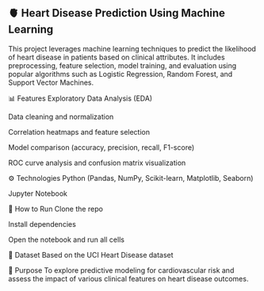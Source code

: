 ## 🫀 Heart Disease Prediction Using Machine Learning
This project leverages machine learning techniques to predict the likelihood of heart disease in patients based on clinical attributes. It includes preprocessing, feature selection, model training, and evaluation using popular algorithms such as Logistic Regression, Random Forest, and Support Vector Machines.

📊 Features
Exploratory Data Analysis (EDA)

Data cleaning and normalization

Correlation heatmaps and feature selection

Model comparison (accuracy, precision, recall, F1-score)

ROC curve analysis and confusion matrix visualization

⚙️ Technologies
Python (Pandas, NumPy, Scikit-learn, Matplotlib, Seaborn)

Jupyter Notebook

🚀 How to Run
Clone the repo

Install dependencies

Open the notebook and run all cells

📁 Dataset
Based on the UCI Heart Disease dataset 

📌 Purpose
To explore predictive modeling for cardiovascular risk and assess the impact of various clinical features on heart disease outcomes.
